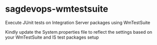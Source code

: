 # sagdevops-wmtestsuite
Execute JUnit tests on Integration Server packages using WmTestSuite 

Kindly update the System.properties file to reflect the settings based on your WmTestSuite and IS test packages setup
